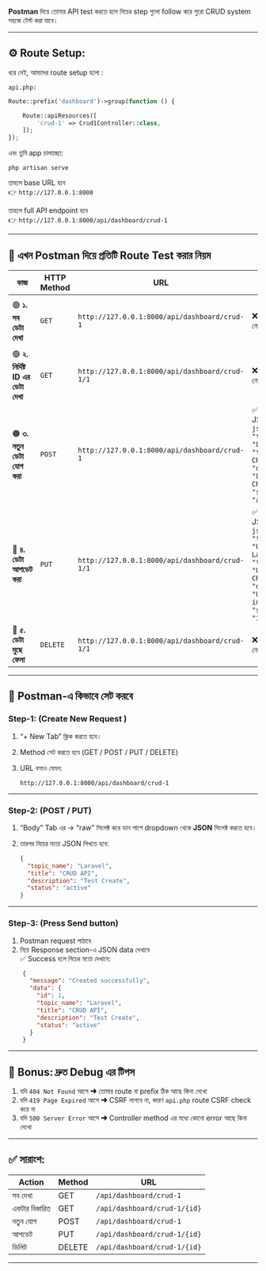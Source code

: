 **Postman** দিয়ে তোমার API test করতে হলে নিচের step গুলো follow করে পুরো CRUD system সহজে টেস্ট করা যাবে। 

---

## ⚙️ Route Setup:

ধরে নেই, আমাদের route setup হলো :

`api.php:`
```php
Route::prefix('dashboard')->group(function () {

    Route::apiResources([
        'crud-1' => Crud1Controller::class,
    ]);
});
```

এবং তুমি app চালাচ্ছো:

```
php artisan serve
```

তাহলে base URL হবে  
👉 `http://127.0.0.1:8000`

তাহলে full API endpoint হবে  
👉 `http://127.0.0.1:8000/api/dashboard/crud-1`

---

## 🔹 এখন Postman দিয়ে প্রতিটি Route Test করার নিয়ম

| কাজ                                 | HTTP Method | URL                                            | Body / Data                                                                                                                                  | বর্ণনা                      |
| ----------------------------------- | ----------- | ---------------------------------------------- | -------------------------------------------------------------------------------------------------------------------------------------------- | --------------------------- |
| 🟢 **১. সব ডেটা দেখা**              | `GET`       | `http://127.0.0.1:8000/api/dashboard/crud-1`   | ❌ কোনো body নেই                                                                                                                              | সব রেকর্ড JSON আকারে দেখাবে |
| 🟢 **২. নির্দিষ্ট ID এর ডেটা দেখা** | `GET`       | `http://127.0.0.1:8000/api/dashboard/crud-1/1` | ❌ কোনো body নেই                                                                                                                              | ID=1 এর ডেটা দেখাবে         |
| 🟠 **৩. নতুন ডেটা যোগ করা**         | `POST`      | `http://127.0.0.1:8000/api/dashboard/crud-1`   | ✅ Body → JSON (raw) `json { "topic_name": "Laravel", "title": "API CRUD", "description": "Learning API CRUD", "status": "active" }`          | নতুন রেকর্ড তৈরি করবে       |
| 🔵 **৪. ডেটা আপডেট করা**            | `PUT`       | `http://127.0.0.1:8000/api/dashboard/crud-1/1` | ✅ Body → JSON (raw) `json { "topic_name": "Updated Laravel", "title": "Updated CRUD", "description": "Updated info", "status": "inactive" }` | ID=1 রেকর্ড আপডেট করবে      |
| 🔴 **৫. ডেটা মুছে ফেলা**            | `DELETE`    | `http://127.0.0.1:8000/api/dashboard/crud-1/1` | ❌ কোনো body নেই                                                                                                                              | ID=1 রেকর্ড ডিলিট করবে      |

---

## 🧭 Postman-এ কিভাবে সেট করবে

### **Step-1: (Create New Request )**

1. “+ New Tab” ক্লিক করতে হবে।
2. Method সেট করতে হবে (GET / POST / PUT / DELETE)
3. URL বসাও যেমন:
    
    ```
    http://127.0.0.1:8000/api/dashboard/crud-1
    ```
    

---

### **Step-2: (POST / PUT)**

1. “Body” Tab এর  -> “raw” সিলেক্ট করে ডান পাশে dropdown থেকে **JSON** সিলেক্ট করতে হবে।
2. তারপর নিচের মতো JSON লিখতে হবে:
  
    ```json
    {
      "topic_name": "Laravel",
      "title": "CRUD API",
      "description": "Test Create",
      "status": "active"
    }
    ```
    

---

### **Step-3: (Press Send button)**

1. Postman request পাঠাবে
2. নিচে Response section-এ JSON data দেখাবে  
    ✅ Success হলে নিচের মতো দেখাবে:
    
```json
    {
      "message": "Created successfully",
      "data": {
        "id": 1,
        "topic_name": "Laravel",
        "title": "CRUD API",
        "description": "Test Create",
        "status": "active"
      }
    }
```
---

## 🧩 Bonus: দ্রুত Debug এর টিপস

1. যদি `404 Not Found` আসে ➜ তোমার route বা prefix ঠিক আছে কিনা দেখো
2. যদি `419 Page Expired` আসে ➜ CSRF লাগবে না, কারণ `api.php` route CSRF check করে না
3. যদি `500 Server Error` আসে ➜ Controller method এর মধ্যে কোনো error আছে কিনা দেখো
---

## ✅ সারাংশ:

|Action|Method|URL|
|---|---|---|
|সব দেখা|GET|`/api/dashboard/crud-1`|
|একটার বিস্তারিত|GET|`/api/dashboard/crud-1/{id}`|
|নতুন যোগ|POST|`/api/dashboard/crud-1`|
|আপডেট|PUT|`/api/dashboard/crud-1/{id}`|
|ডিলিট|DELETE|`/api/dashboard/crud-1/{id}`|

---
